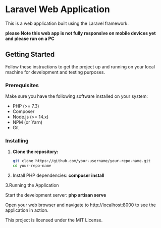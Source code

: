 # Laravel Web Application

This is a web application built using the Laravel framework.

**please Note this web app is not fully responsive on mobile devices yet and please run on a PC**

## Getting Started

Follow these instructions to get the project up and running on your local machine for development and testing purposes.

### Prerequisites

Make sure you have the following software installed on your system:

- PHP (>= 7.3)
- Composer
- Node.js (>= 14.x)
- NPM (or Yarn)
- Git

### Installing

1. **Clone the repository:**

   ```bash
   git clone https://github.com/your-username/your-repo-name.git
   cd your-repo-name
   
2. Install PHP dependencies:
    **composer install**

3.Running the Application

Start the development server:
**php artisan serve**

Open your web browser and navigate to http://localhost:8000 to see the application in action.


This project is licensed under the MIT License.


